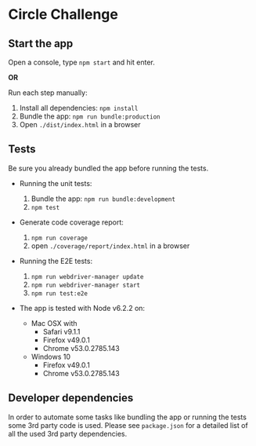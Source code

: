 Circle Challenge
================

Start the app
--------------------
Open a console, type `npm start` and hit enter.

**OR**

Run each step manually:

1. Install all dependencies: `npm install`
2. Bundle the app: `npm run bundle:production`
3. Open `./dist/index.html` in a browser

Tests
-----
Be sure you already bundled the app before running the tests.

- Running the unit tests:
    1. Bundle the app: `npm run bundle:development`
    2. `npm test`

- Generate code coverage report:
    1. `npm run coverage`
    2. open `./coverage/report/index.html` in a browser
    
- Running the E2E tests:
    1. `npm run webdriver-manager update`
    2. `npm run webdriver-manager start`
    3. `npm run test:e2e`

- The app is tested with Node v6.2.2 on:
    - Mac OSX with
        - Safari v9.1.1
        - Firefox v49.0.1
        - Chrome v53.0.2785.143
    - Windows 10
        - Firefox v49.0.1
        - Chrome v53.0.2785.143

Developer dependencies
----------------------
In order to automate some tasks like bundling the app or running the tests some 3rd party code is used. Please see `package.json` for a detailed list of all the used 3rd party dependencies.